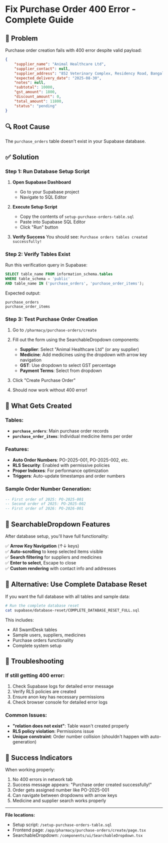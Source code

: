 # Fix Purchase Order 400 Error - Complete Guide

## 🚨 Problem
Purchase order creation fails with 400 error despite valid payload:
```json
{
    "supplier_name": "Animal Healthcare Ltd",
    "supplier_contact": null,
    "supplier_address": "852 Veterinary Complex, Residency Road, Bangalore, Karnataka 560025",
    "expected_delivery_date": "2025-08-30",
    "notes": null,
    "subtotal": 10000,
    "gst_amount": 1800,
    "discount_amount": 0,
    "total_amount": 11800,
    "status": "pending"
}
```

## 🔍 Root Cause
The `purchase_orders` table doesn't exist in your Supabase database.

## ✅ Solution

### Step 1: Run Database Setup Script

1. **Open Supabase Dashboard**
   - Go to your Supabase project
   - Navigate to SQL Editor

2. **Execute Setup Script**
   - Copy the contents of `setup-purchase-orders-table.sql`
   - Paste into Supabase SQL Editor
   - Click "Run" button

3. **Verify Success**
   You should see: `Purchase orders tables created successfully!`

### Step 2: Verify Tables Exist

Run this verification query in Supabase:
```sql
SELECT table_name FROM information_schema.tables 
WHERE table_schema = 'public' 
AND table_name IN ('purchase_orders', 'purchase_order_items');
```

Expected output:
```
purchase_orders
purchase_order_items
```

### Step 3: Test Purchase Order Creation

1. Go to `/pharmacy/purchase-orders/create`
2. Fill out the form using the SearchableDropdown components:
   - **Supplier**: Select "Animal Healthcare Ltd" (or any supplier)
   - **Medicine**: Add medicines using the dropdown with arrow key navigation
   - **GST**: Use dropdown to select GST percentage
   - **Payment Terms**: Select from dropdown

3. Click "Create Purchase Order"
4. Should now work without 400 error!

## 🎯 What Gets Created

### Tables:
- **`purchase_orders`**: Main purchase order records
- **`purchase_order_items`**: Individual medicine items per order

### Features:
- **Auto Order Numbers**: PO-2025-001, PO-2025-002, etc.
- **RLS Security**: Enabled with permissive policies
- **Proper Indexes**: For performance optimization
- **Triggers**: Auto-update timestamps and order numbers

### Sample Order Number Generation:
```sql
-- First order of 2025: PO-2025-001
-- Second order of 2025: PO-2025-002
-- First order of 2026: PO-2026-001
```

## 🚀 SearchableDropdown Features

After database setup, you'll have full functionality:

✅ **Arrow Key Navigation** (↑↓ keys)  
✅ **Auto-scrolling** to keep selected items visible  
✅ **Search filtering** for suppliers and medicines  
✅ **Enter to select**, Escape to close  
✅ **Custom rendering** with contact info and addresses  

## 🔧 Alternative: Use Complete Database Reset

If you want the full database with all tables and sample data:

```bash
# Run the complete database reset
cat supabase/database-reset/COMPLETE_DATABASE_RESET_FULL.sql
```

This includes:
- All SwamIDesk tables
- Sample users, suppliers, medicines
- Purchase orders functionality
- Complete system setup

## 📝 Troubleshooting

### If still getting 400 error:
1. Check Supabase logs for detailed error message
2. Verify RLS policies are created
3. Ensure anon key has necessary permissions
4. Check browser console for detailed error logs

### Common Issues:
- **"relation does not exist"**: Table wasn't created properly
- **RLS policy violation**: Permissions issue
- **Unique constraint**: Order number collision (shouldn't happen with auto-generation)

## 🎉 Success Indicators

When working properly:
1. No 400 errors in network tab
2. Success message appears: "Purchase order created successfully!"
3. Order gets assigned number like PO-2025-001
4. Can navigate between dropdowns with arrow keys
5. Medicine and supplier search works properly

---

**File locations:**
- Setup script: `/setup-purchase-orders-table.sql`
- Frontend page: `/app/pharmacy/purchase-orders/create/page.tsx`
- SearchableDropdown: `/components/ui/SearchableDropdown.tsx`